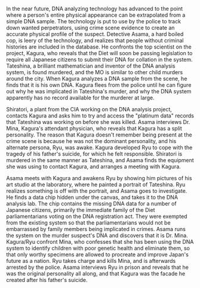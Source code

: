 In the near future, DNA analyzing technology has advanced to the point where a person's entire physical appearance can be extrapolated from a simple DNA sample. The technology is put to use by the police to track down wanted perpetrators, using crime scene evidence to create an accurate physical profile of the suspect. Detective Asama, a hard boiled cop, is leery of the technology, and realizes that people without criminal histories are included in the database. He confronts the top scientist on the project, Kagura, who reveals that the Diet will soon be passing legislation to require all Japanese citizens to submit their DNA for collation in the system. Tateshina, a brilliant mathematician and inventor of the DNA analysis system, is found murdered, and the MO is similar to other child murders around the city. When Kagura analyzes a DNA sample from the scene, he finds that it is his own DNA. Kagura flees from the police until he can figure out why he was implicated in Tateshina's murder, and why the DNA system apparently has no record available for the murderer at large.

Shiratori, a plant from the CIA working on the DNA analysis project, contacts Kagura and asks him to try and access the "platinum data" records that Tateshina was working on before she was killed. Asama interviews Dr. Mina, Kagura's attendant physician, who reveals that Kagura has a split personality. The reason that Kagura doesn't remember being present at the crime scene is because he was not the dominant personality, and his alternate persona, Ryu, was awake. Kagura developed Ryu to cope with the tragedy of his father's suicide, for which he felt responsible. Shiratori is murdered in the same manner as Tateshina, and Asama finds the equipment she was using to contact Kagura, and arranges a meeting with Kagura.

Asama meets with Kagura and awakens Ryu by showing him pictures of his art studio at the laboratory, where he painted a portrait of Tateshina. Ryu realizes something is off with the portrait, and Asama goes to investigate. He finds a data chip hidden under the canvas, and takes it to the DNA analysis lab. The chip contains the missing DNA data for a number of Japanese citizens, primarily the immediate family of the Diet parliamentarians voting on the DNA registration act. They were exempted from the existing system so that the parliamentarians would not be embarrassed by family members being implicated in crimes. Asama runs the system on the murder suspect's DNA and discovers that it is Dr. Mina. Kagura/Ryu confront Mina, who confesses that she has been using the DNA system to identify children with poor genetic health and eliminate them, so that only worthy specimens are allowed to procreate and improve Japan's future as a nation. Ryu takes charge and kills Mina, and is afterwards arrested by the police. Asama interviews Ryu in prison and reveals that he was the original personality all along, and that Kagura was the facade he created after his father's suicide.